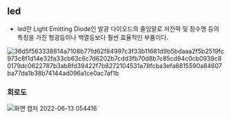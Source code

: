 ## led

- led란 Light Emitting Diode인 발광 다이오드의 줄임말로 저전력 및 장수명 등의 특징을 가진 형광등이나 백열등보다 훨씬 효율적인 부품이다.

![36d5f563338814a7108b77fd62f84997c3f33b11681d9b5bdaaa2f5b2519fc973c8f1d14e32fa33cb63c6c7d6202b7cdd3fb70d8b7c85cd94c0cb0939c80179dc0622787b3ab8fd39422f7b8272104531a78fcba3efa8815590a84607ba77da1b38b74144ad096a1ce0ac7af1b](https://user-images.githubusercontent.com/102521625/173253029-e7ae2eb0-a6d9-4450-b94e-06a8d058ed7a.png)



### 회로도

![화면 캡처 2022-06-13 054416](https://user-images.githubusercontent.com/102521625/173253010-bc15d3e2-caad-433a-8733-1dbc6a113557.jpg)


